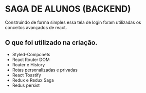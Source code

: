 # SAGA DE ALUNOS (BACKEND)
 Construindo de forma simples essa tela de login foram utilizadas os conceitos avançados de react.


## O que foi utilizado na criação.

* Styled-Componets
* React Router DOM
* Router e History
* Rotas personalizadas e privadas
* React Toastify
* Redux e Redux Saga
* Redus persist

